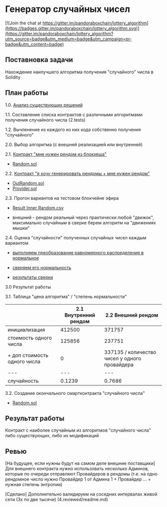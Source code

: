 # Генератор случайных чисел

[![Join the chat at https://gitter.im/pandoraboxchain/lottery_algorithm](https://badges.gitter.im/pandoraboxchain/lottery_algorithm.svg)](https://gitter.im/pandoraboxchain/lottery_algorithm?utm_source=badge&utm_medium=badge&utm_campaign=pr-badge&utm_content=badge)

## Поставновка задачи

Нахождение наилучшего алгоритма получения "случайного" числа в Solidity

## План работы

1.0. [Анализ существующих решений](1.examples/analyse.md)

1.1. Составление списка контрактов с различными алгоритмами получения случайного числа (2.tests)

1.2. Вычленение из каждого из них кода собственно получения "случайного"

2.0. Выбор алгоритма (с внешней реализацией или внутренней)

2.1. [Контракт "мне нужен рендом из блокхеша"](2.tests/inner_random/readme.md)

- [Random.sol](2.tests/inner_random/truf/contracts/Random.sol)

2.2. [Контракт "я хочу генерировать рендомы + мне нужен рендом"](2.tests/outer_random/readme.md)

- [OutRandom.sol](2.tests/outer_random/truf/contracts/OutRandom.sol)
- [Provider.sol](2.tests/outer_random/truf/contracts/Provider.sol)

2.3. Прогон вариантов на тестовом блокчейне эфира

- [Result Inner Random.csv](2.tests/inner_random/www/results.csv)

- внешний - рендом реальный через практически любой "движок", максимально случайным в сверке берем алгоритм на "движениях мышки"

2.4. Оценка "случайности" полученных случайных чисел каждым вариантом

- [выполняем преобразование равномерного распределения в нормальное](http://ru.math.wikia.com/wiki/%D0%9F%D1%80%D0%B5%D0%BE%D0%B1%D1%80%D0%B0%D0%B7%D0%BE%D0%B2%D0%B0%D0%BD%D0%B8%D0%B5_%D0%91%D0%BE%D0%BA%D1%81%D0%B0_%E2%80%94_%D0%9C%D1%8E%D0%BB%D0%BB%D0%B5%D1%80%D0%B0)

- [сверяем его нормальность](http://r-analytics.blogspot.com/2012/06/blog-post_14.html#.WYhL7uklEuU)

- [результаты сверки](2.tests_r/readme.md)

3.0 Результат работы

3.1. Таблица "цена алгоритма" / "степень нормальности"

|   | 2.1 Внутренний рендом  |  2.2 Внешний рендом |
|---|---|---|
| инициализация  |  412500 | 371757 | 
| стоимость одного числа  |  125856  |  237751 |
| + доп стоимость одного числа |  0  |  337135 / количество чисел у одного провайдера |
|---|---|---|
| cлучайность  |  0.1239 |  0.7686 |

3.2. Создание окончального смартконтракта "случайного числа"

- [Random.sol](3.result/Random.sol)

## Результат работы

Контракт с наиболее случайным из алгоритмов "случайного числа" либо существующих, либо их модификаций

## Ревью

[На будущее, если нужны будут на самом деле внешние поставщики] Для внешнего контракта нужно использовать несколько Админов, которые по очереди отправляют Провайдеров в рендомы (т.е. на одно рендомное число нужно Провайдер 1 от Админа 1 + Провайдер ... + нужная степень энтропии)

[Сделано] Дополнительно валидируем на соседних интервалах живой сети (3х по две тысячи)  (4.reviewed/readme.md)


